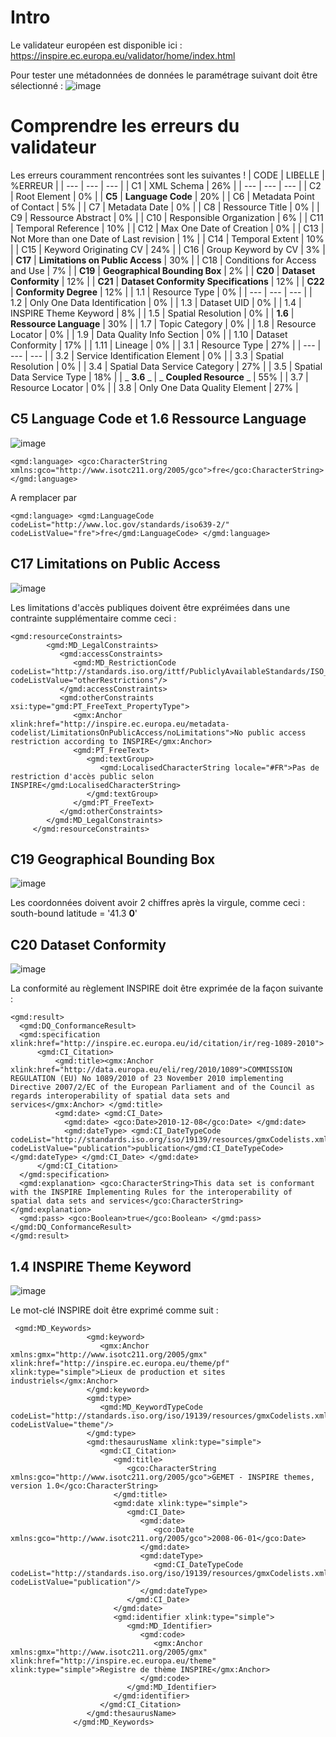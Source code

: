 # Intro

Le validateur européen est disponible ici : https://inspire.ec.europa.eu/validator/home/index.html

Pour tester une métadonnées de données le paramétrage suivant doit être sélectionné :
![image](https://github.com/cnigfr/metadonnee/assets/12797943/f18adde8-ca22-4f37-a8c7-34fde80e84cf)

# Comprendre les erreurs du validateur

Les erreurs couramment rencontrées sont les suivantes !
| CODE | LIBELLE | %ERREUR |
| --- | --- | --- |
| C1 | XML Schema | 26% |
| --- | --- | --- |
| C2 | Root Element | 0% |
| **C5** | **Language Code** | 20% |
| C6 | Metadata Point of Contact | 5% |
| C7 | Metadata Date | 0% |
| C8 | Ressource Title | 0% |
| C9 | Ressource Abstract | 0% |
| C10 | Responsible Organization | 6% |
| C11 | Temporal Reference | 10% |
| C12 | Max One Date of Creation | 0% |
| C13 | Not More than one Date of Last revision | 1% |
| C14 | Temporal Extent | 10% |
| C15 | Keyword Originating CV | 24% |
| C16 | Group Keyword by CV | 3% |
| **C17** | **Limitations on Public Access** | 30% |
| C18 | Conditions for Access and Use | 7% |
| **C19** | **Geographical Bounding Box** | 2% |
| **C20** | **Dataset Conformity** | 12% |
| **C21** | **Dataset Conformity Specifications** | 12% |
| **C22** | **Conformity Degree** | 12% |
| 1.1 | Resource Type | 0% |
| --- | --- | --- |
| 1.2 | Only One Data Identification | 0% |
| 1.3 | Dataset UID | 0% |
| 1.4 | INSPIRE Theme Keyword | 8% |
| 1.5 | Spatial Resolution | 0% |
| **1.6** | **Ressource Language** | 30% |
| 1.7 | Topic Category | 0% |
| 1.8 | Resource Locator | 0% |
| 1.9 | Data Quality Info Section | 0% |
| 1.10 | Dataset Conformity | 17% |
| 1.11 | Lineage | 0% |
| 3.1 | Resource Type | 27% |
| --- | --- | --- |
| 3.2 | Service Identification Element | 0% |
| 3.3 | Spatial Resolution | 0% |
| 3.4 | Spatial Data Service Category | 27% |
| 3.5 | Spatial Data Service Type | 18% |
| _ **3.6** _ | _ **Coupled Resource** _ | 55% |
| 3.7 | Resource Locator | 0% |
| 3.8 | Only One Data Quality Element | 27% |



## C5 Language Code et 1.6 Ressource Language

![image](https://github.com/cnigfr/metadonnee/assets/12797943/21cbf91c-6906-4108-b914-cd4cb5d71176)

`<gmd:language>
<gco:CharacterString xmlns:gco="http://www.isotc211.org/2005/gco">fre</gco:CharacterString>
</gmd:language>`

A remplacer par 

`<gmd:language> <gmd:LanguageCode codeList="http://www.loc.gov/standards/iso639-2/" codeListValue="fre">fre</gmd:LanguageCode> </gmd:language>`

## C17 Limitations on Public Access

![image](https://github.com/cnigfr/metadonnee/assets/12797943/e49e6a73-ce05-427b-a672-f537a963fdaa)

Les limitations d'accès publiques doivent être expréimées dans une contrainte supplémentaire comme ceci :

    <gmd:resourceConstraints>
            <gmd:MD_LegalConstraints>
               <gmd:accessConstraints>
                  <gmd:MD_RestrictionCode codeList="http://standards.iso.org/ittf/PubliclyAvailableStandards/ISO_19139_Schemas/resources/codelist/ML_gmxCodelists.xml#MD_RestrictionCode" codeListValue="otherRestrictions"/>
               </gmd:accessConstraints>
               <gmd:otherConstraints xsi:type="gmd:PT_FreeText_PropertyType">
                  <gmx:Anchor xlink:href="http://inspire.ec.europa.eu/metadata-codelist/LimitationsOnPublicAccess/noLimitations">No public access restriction according to INSPIRE</gmx:Anchor>
                  <gmd:PT_FreeText>
                     <gmd:textGroup>
                        <gmd:LocalisedCharacterString locale="#FR">Pas de restriction d'accès public selon INSPIRE</gmd:LocalisedCharacterString>
                     </gmd:textGroup>
                  </gmd:PT_FreeText>
               </gmd:otherConstraints>
            </gmd:MD_LegalConstraints>
         </gmd:resourceConstraints>

## C19 Geographical Bounding Box
![image](https://github.com/cnigfr/metadonnee/assets/12797943/c6bc9507-393d-4ae1-9bdc-ddeaec648a05)

Les coordonnées doivent avoir 2 chiffres après la virgule, comme ceci :
south-bound latitude = '41.3 **0**'

## C20 Dataset Conformity

![image](https://github.com/cnigfr/metadonnee/assets/12797943/3473ab74-af66-4e0b-bdf1-cc449d927874)

La conformité au règlement INSPIRE doit être exprimée de la façon suivante : 

    <gmd:result> 
      <gmd:DQ_ConformanceResult> 
      <gmd:specification xlink:href="http://inspire.ec.europa.eu/id/citation/ir/reg-1089-2010"> 
          <gmd:CI_Citation> 
              <gmd:title><gmx:Anchor xlink:href="http://data.europa.eu/eli/reg/2010/1089">COMMISSION REGULATION (EU) No 1089/2010 of 23 November 2010 implementing Directive 2007/2/EC of the European Parliament and of the Council as regards interoperability of spatial data sets and services</gmx:Anchor> </gmd:title>
              <gmd:date> <gmd:CI_Date> 
                <gmd:date> <gco:Date>2010-12-08</gco:Date> </gmd:date>
                <gmd:dateType> <gmd:CI_DateTypeCode codeList="http://standards.iso.org/iso/19139/resources/gmxCodelists.xml#CI_DateTypeCode" codeListValue="publication">publication</gmd:CI_DateTypeCode> </gmd:dateType> </gmd:CI_Date> </gmd:date> 
          </gmd:CI_Citation> 
      </gmd:specification> 
      <gmd:explanation> <gco:CharacterString>This data set is conformant with the INSPIRE Implementing Rules for the interoperability of spatial data sets and services</gco:CharacterString> </gmd:explanation> 
      <gmd:pass> <gco:Boolean>true</gco:Boolean> </gmd:pass> 
    </gmd:DQ_ConformanceResult> 
    </gmd:result>

## 1.4 INSPIRE Theme Keyword
![image](https://github.com/cnigfr/metadonnee/assets/12797943/4f0b98c7-c05a-4763-af8c-f02dfe043f90)

Le mot-clé INSPIRE doit être exprimé comme suit : 

     <gmd:MD_Keywords>
                     <gmd:keyword>
                        <gmx:Anchor xmlns:gmx="http://www.isotc211.org/2005/gmx" xlink:href="http://inspire.ec.europa.eu/theme/pf" xlink:type="simple">Lieux de production et sites industriels</gmx:Anchor>
                     </gmd:keyword>
                     <gmd:type>
                        <gmd:MD_KeywordTypeCode codeList="http://standards.iso.org/iso/19139/resources/gmxCodelists.xml#MD_KeywordTypeCode" codeListValue="theme"/>
                     </gmd:type>
                     <gmd:thesaurusName xlink:type="simple">
                        <gmd:CI_Citation>
                           <gmd:title>
                              <gco:CharacterString xmlns:gco="http://www.isotc211.org/2005/gco">GEMET - INSPIRE themes, version 1.0</gco:CharacterString>
                           </gmd:title>
                           <gmd:date xlink:type="simple">
                              <gmd:CI_Date>
                                 <gmd:date>
                                    <gco:Date xmlns:gco="http://www.isotc211.org/2005/gco">2008-06-01</gco:Date>
                                 </gmd:date>
                                 <gmd:dateType>
                                    <gmd:CI_DateTypeCode codeList="http://standards.iso.org/iso/19139/resources/gmxCodelists.xml#CI_DateTypeCode" codeListValue="publication"/>
                                 </gmd:dateType>
                              </gmd:CI_Date>
                           </gmd:date>
                           <gmd:identifier xlink:type="simple">
                              <gmd:MD_Identifier>
                                 <gmd:code>
                                    <gmx:Anchor xmlns:gmx="http://www.isotc211.org/2005/gmx" xlink:href="http://inspire.ec.europa.eu/theme" xlink:type="simple">Registre de thème INSPIRE</gmx:Anchor>
                                 </gmd:code>
                              </gmd:MD_Identifier>
                           </gmd:identifier>
                        </gmd:CI_Citation>
                     </gmd:thesaurusName>
                  </gmd:MD_Keywords>



